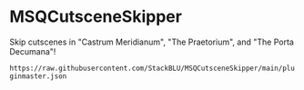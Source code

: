 # MSQCutsceneSkipper
 Skip cutscenes in "Castrum Meridianum", "The Praetorium", and "The Porta Decumana"!

 `https://raw.githubusercontent.com/StackBLU/MSQCutsceneSkipper/main/pluginmaster.json`
